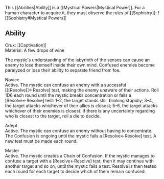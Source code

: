 This [[Abilities|Ability]] is a [[Mystical Powers|Mystical Power]]. For a human character to acquire it, they must observe the rules of [[Sophistry]]:
![[Sophistry#Mystical Powers]]
## Ability
Crux: [[Captivation]]<br>Material: A few drops of wine

The mystic's understanding of the labyrinth of the senses can cause an enemy to lose themself inside their own mind. Confused enemies become paralyzed or lose their ability to separate friend from foe.

Novice<br>Active. The mystic can confuse an enemy with a successful \[[[Resolve]]←Resolve\] test, making the enemy unaware of their actions. Roll 1D6 each round until the mystic breaks concentration or fails a \[Resolve←Resolve\] test: 1–2, the target stands still, blinking stupidly; 3–4, the target attacks whichever of their allies is closest; 5–6, the target attacks whichever of their enemies is closest. If there is any uncertainty regarding who is closest to the target, roll a die to decide.

Adept<br>Active. The mystic can confuse an enemy without having to concentrate. The Confusion is ongoing until the mystic fails a \[Resolve←Resolve\] test. A new test must be made each round.

Master<br>Active. The mystic creates a Chain of Confusion. If the mystic manages to confuse a target with a \[Resolve←Resolve\] test, then it may continue with another target and so on, until the mystic fails a test. Resolve is then tested each round for each target to decide which of them remain confused.